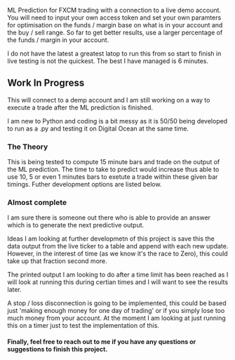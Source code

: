 ML Prediction for FXCM trading with a connection to a live demo account.
You will need to input your own access token and set your own paramters for optimisation on the funds / margin base on what is in your account and the buy / sell range.
So far to get better results, use a larger percentage of the funds / margin in your account.

I do not have the latest a greatest latop to run this from so start to finish in live testing is not the quickest.
The best I have managed is 6 minutes.

## Work In Progress
This will connect to a demp account and I am still working on a way to execute a trade after the ML prediction is finished.

I am new to Python and coding is a bit messy as it is 50/50 being developed to run as a .py and testing it on Digital Ocean at the same time.

### The Theory
This is being tested to compute 15 minute bars and trade on the output of the ML prediction. The time to take to predict would increase thus able to use 10, 5 or even 1 minutes bars to exetute a trade within these given bar timings.
Futher development options are listed below.

### Almost complete

I am sure there is someone out there who is able to provide an answer which is to generate the next predictive output.

Ideas I am looking at further developmetn of this project is save this the data output from the live ticker to a table and append with each new update. However, in the interest of time (as we know it's the race to Zero), this could take up that fraction second more.

The printed output I am looking to do after a time limit has been reached as I will look at running this during certian times and I will want to see the results later.

A stop / loss disconnection is going to be implemented, this could be based just 'making enough money for one day of trading' or if you simply lose too much money from  your account. At the moment I am looking at just running this on a timer just to test the implementation of this.

#### Finally, feel free to reach out to me if you have any questions or suggestions to finish this project.
